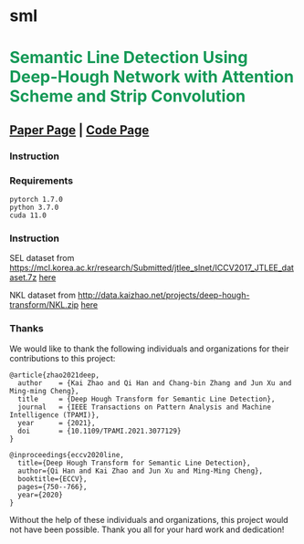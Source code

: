 # sml
<h1 style="align: center; color: #159957">Semantic Line Detection Using Deep-Hough Network with Attention Scheme and Strip Convolution</h1>

## [Paper Page]() | [Code Page](https://github.com/zhizhz/sml)

### Instruction

### Requirements
``` 
pytorch 1.7.0
python 3.7.0
cuda 11.0
```
### Instruction
SEL dataset from https://mcl.korea.ac.kr/research/Submitted/jtlee_slnet/ICCV2017_JTLEE_dataset.7z [here](https://mcl.korea.ac.kr/research/Submitted/jtlee_slnet/ICCV2017_JTLEE_dataset.7z)

NKL dataset from http://data.kaizhao.net/projects/deep-hough-transform/NKL.zip [here](http://data.kaizhao.net/projects/deep-hough-transform/NKL.zip)
### Thanks
We would like to thank the following individuals and organizations for their contributions to this project:
```
@article{zhao2021deep,
  author    = {Kai Zhao and Qi Han and Chang-bin Zhang and Jun Xu and Ming-ming Cheng},
  title     = {Deep Hough Transform for Semantic Line Detection},
  journal   = {IEEE Transactions on Pattern Analysis and Machine Intelligence (TPAMI)},
  year      = {2021},
  doi       = {10.1109/TPAMI.2021.3077129}
}
```
```
@inproceedings{eccv2020line,
  title={Deep Hough Transform for Semantic Line Detection},
  author={Qi Han and Kai Zhao and Jun Xu and Ming-Ming Cheng},
  booktitle={ECCV},
  pages={750--766},
  year={2020}
}
```
Without the help of these individuals and organizations, this project would not have been possible. Thank you all for your hard work and dedication!

